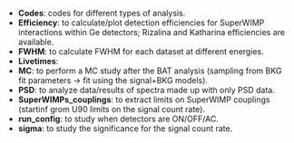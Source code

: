* **Codes**: codes for different types of analysis.
* **Efficiency**: to calculate/plot detection efficiencies for SuperWIMP interactions within Ge detectors; Rizalina and Katharina efficiencies are available.
* **FWHM**: to calculate FWHM for each dataset at different energies.
* **Livetimes**: 
* **MC**: to perform a MC study after the BAT analysis (sampling from BKG fit parameters -> fit using the signal+BKG models).
* **PSD**: to analyze data/results of spectra made up with only PSD data.
* **SuperWIMPs_couplings**: to extract limits on SuperWIMP couplings (startinf grom U90 limits on the signal count rate).
* **run_config**: to study when detectors are ON/OFF/AC.
* **sigma**: to study the significance for the signal count rate.
